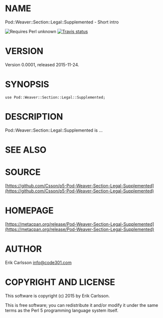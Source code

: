 # NAME

Pod::Weaver::Section::Legal::Supplemented - Short intro

![Requires Perl unknown](https://img.shields.io/badge/perl-unknown-brightgreen.svg) [![Travis status](https://api.travis-ci.org//.svg?branch=master)](https://travis-ci.org//)

# VERSION

Version 0.0001, released 2015-11-24.

# SYNOPSIS

    use Pod::Weaver::Section::Legal::Supplemented;

# DESCRIPTION

Pod::Weaver::Section::Legal::Supplemented is ...

# SEE ALSO

# SOURCE

[https://github.com/Csson/p5-Pod-Weaver-Section-Legal-Supplemented](https://github.com/Csson/p5-Pod-Weaver-Section-Legal-Supplemented)

# HOMEPAGE

[https://metacpan.org/release/Pod-Weaver-Section-Legal-Supplemented](https://metacpan.org/release/Pod-Weaver-Section-Legal-Supplemented)

# AUTHOR

Erik Carlsson <info@code301.com>

# COPYRIGHT AND LICENSE

This software is copyright (c) 2015 by Erik Carlsson.

This is free software; you can redistribute it and/or modify it under
the same terms as the Perl 5 programming language system itself.
